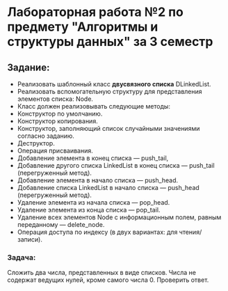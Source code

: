# Лабораторная работа №2 по предмету "Алгоритмы и структуры данных" за 3 семестр
###
 ## Задание: 
+ Реализовать шаблонный класс **двусвязного списка** DLinkedList.
 + Реализовать вспомогательную структуру для представления элементов списка: Node.
 + Класс должен реализовывать следующие методы:
 + Конструктор 	по умолчанию.
 + Конструктор 	копирования.
 + Конструктор, 	заполняющий список случайными значениями 	согласно заданию.
 + Деструктор.
 + Операция 	присваивания.
 + Добавление 	элемента в конец списка — push_tail, 	 	
 + Добавление 	другого списка LinkedList 	в конец списка — push_tail 	(перегруженный метод).
 + Добавление 	элемента в начало списка — push_head.	
 + Добавление 	списка LinkedList 	в начало списка — push_head 	(перегруженный метод).
 + Удаление 	элемента из начала списка — pop_head.
 + Удаление 	элемента из конца списка — pop_tail.
 + Удаление 	всех элементов Node 	с информационным полем, равным переданному 	— delete_node.	
 + Операция 	доступа по индексу (в двух вариантах: 	для чтения/записи).

### Задача:
Сложить два числа, представленных в виде списков. Числа не содержат ведущих нулей, кроме самого числа 0. Проверить ответ.


